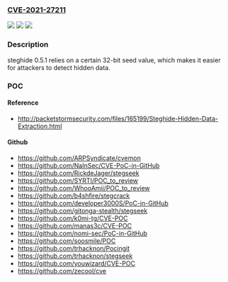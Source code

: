 ### [CVE-2021-27211](https://cve.mitre.org/cgi-bin/cvename.cgi?name=CVE-2021-27211)
![](https://img.shields.io/static/v1?label=Product&message=n%2Fa&color=blue)
![](https://img.shields.io/static/v1?label=Version&message=n%2Fa&color=blue)
![](https://img.shields.io/static/v1?label=Vulnerability&message=n%2Fa&color=brighgreen)

### Description

steghide 0.5.1 relies on a certain 32-bit seed value, which makes it easier for attackers to detect hidden data.

### POC

#### Reference
- http://packetstormsecurity.com/files/165199/Steghide-Hidden-Data-Extraction.html

#### Github
- https://github.com/ARPSyndicate/cvemon
- https://github.com/NaInSec/CVE-PoC-in-GitHub
- https://github.com/RickdeJager/stegseek
- https://github.com/SYRTI/POC_to_review
- https://github.com/WhooAmii/POC_to_review
- https://github.com/b4shfire/stegcrack
- https://github.com/developer3000S/PoC-in-GitHub
- https://github.com/gitonga-stealth/stegseek
- https://github.com/k0mi-tg/CVE-POC
- https://github.com/manas3c/CVE-POC
- https://github.com/nomi-sec/PoC-in-GitHub
- https://github.com/soosmile/POC
- https://github.com/trhacknon/Pocingit
- https://github.com/trhacknon/stegseek
- https://github.com/youwizard/CVE-POC
- https://github.com/zecool/cve

